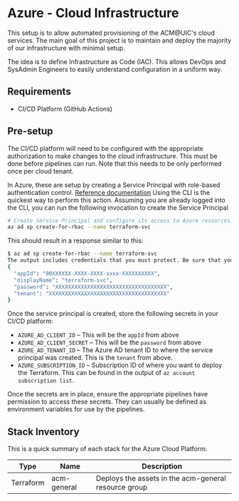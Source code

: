 # Azure - Cloud Infrastructure

This setup is to allow automated provisioning of the ACM@UIC's cloud services.  The main goal of this project is to maintain and deploy the majority of our infrastructure with minimal setup.

The idea is to define Infrastructure as Code (IAC). This allows DevOps and SysAdmin Engineers to easily understand configuration in a uniform way.

## Requirements

* CI/CD Platform (GitHub Actions)

## Pre-setup

The CI/CD platform will need to be configured with the appropriate authorization to make changes to the cloud infrastructure. 
This must be done before pipelines can run. Note that this needs to be only performed once per cloud tenant.

In Azure, these are setup by creating a Service Principal with role-based authentication control. [Reference documentation](https://learn.microsoft.com/en-us/cli/azure/ad/sp?view=azure-cli-latest#az-ad-sp-create-for-rbac)
Using the CLI is the quickest way to perform this action.
Assuming you are already logged into the CLI, you can run the following invocation to create the Service Principal

```bash
# Create Service Principal and configure its access to Azure resources.
az ad sp create-for-rbac --name terraform-svc
```

This should result in a response similar to this:
```bash
$ az ad sp create-for-rbac --name terraform-svc
The output includes credentials that you must protect. Be sure that you do not include these credentials in your code or check the credentials into your source control. For more information, see https://aka.ms/azadsp-cli
{
  "appId": "00XXXXXX-XXXX-XXXX-xxxx-XXXXXXXXXX",
  "displayName": "terraform-svc",
  "password": "XXXXXXXXXXXXXXXXXXXXXXXXXXXXXXXXXXX",
  "tenant": "XXXXXXXXXXXXXXXXXXXXXXXXXXXXXXXXXXXXX"
}
```

Once the service principal is created, store the following secrets in your CI/CD platform:
* `AZURE_AD_CLIENT_ID` – This will be the `appId` from above
* `AZURE_AD_CLIENT_SECRET` – This will be the `password` from above
* `AZURE_AD_TENANT_ID` – The Azure AD tenant ID to where the service principal was created. This is the `tenant` from above.
* `AZURE_SUBSCRIPTION_ID` – Subscription ID of where you want to deploy the Terraform. This can be found in the output of `az account subscription list`.

Once the secrets are in place, ensure the appropriate pipelines have permission to access these secrets.
They can usually be defined as environment variables for use by the pipelines.

## Stack Inventory

This is a quick summary of each stack for the Azure Cloud Platform.

| Type      | Name        | Description                                          |
|-----------|-------------|------------------------------------------------------|
| Terraform | acm-general | Deploys the assets in the acm-general resource group |
